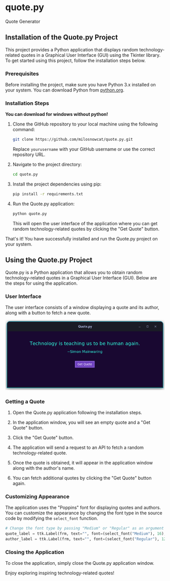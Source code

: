 # quote.py
 Quote Generator

## Installation of the Quote.py Project

This project provides a Python application that displays random technology-related quotes in a Graphical User Interface (GUI) using the Tkinter library. To get started using this project, follow the installation steps below.

### Prerequisites

Before installing the project, make sure you have Python 3.x installed on your system. You can download Python from [python.org](https://www.python.org/downloads/).

### Installation Steps

**You can download for windows without python!**

1. Clone the GitHub repository to your local machine using the following command:

   ```bash
   git clone https://github.com/milosnowcat/quote.py.git
   ```

   Replace `yourusername` with your GitHub username or use the correct repository URL.

2. Navigate to the project directory:

   ```bash
   cd quote.py
   ```

3. Install the project dependencies using pip:

   ```bash
   pip install -r requirements.txt
   ```

4. Run the Quote.py application:

   ```bash
   python quote.py
   ```

   This will open the user interface of the application where you can get random technology-related quotes by clicking the "Get Quote" button.

That's it! You have successfully installed and run the Quote.py project on your system.

## Using the Quote.py Project

Quote.py is a Python application that allows you to obtain random technology-related quotes in a Graphical User Interface (GUI). Below are the steps for using the application.

### User Interface

The user interface consists of a window displaying a quote and its author, along with a button to fetch a new quote.

![User Interface](screenshot.png)

### Getting a Quote

1. Open the Quote.py application following the installation steps.

2. In the application window, you will see an empty quote and a "Get Quote" button.

3. Click the "Get Quote" button.

4. The application will send a request to an API to fetch a random technology-related quote.

5. Once the quote is obtained, it will appear in the application window along with the author's name.

6. You can fetch additional quotes by clicking the "Get Quote" button again.

### Customizing Appearance

The application uses the "Poppins" font for displaying quotes and authors. You can customize the appearance by changing the font type in the source code by modifying the `select_font` function.

```python
# Change the font type by passing "Medium" or "Regular" as an argument
quote_label = ttk.Label(frm, text="", font=(select_font("Medium"), 16), wraplength=650)
author_label = ttk.Label(frm, text="", font=(select_font("Regular"), 12))
```

### Closing the Application

To close the application, simply close the Quote.py application window.

Enjoy exploring inspiring technology-related quotes!
